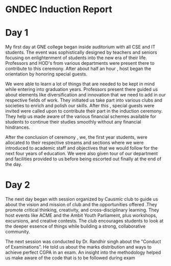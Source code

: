 # GNDEC Induction Report

# Day 1
My first day at GNE college began inside auditorium with all CSE and IT students. The event was sophistically designed by teachers and seniors focusing on enlightenment of students into the new era of their life. Professors and HOD's from various departments were present there to contribute to this ceremony. After about half an hour , host began the orientation  by honoring special guests. 

We were able to learn a lot of things that are needed to be kept in mind while entering into graduation years. Professors present there guided us about elements like diversification and innovation that we need to add in our respective fields of work. They initiated us take part into various clubs and societies to enrich and polish our skills. After this , special guests were invited were called upon to contribute their part in the induction ceremony. They help us made aware of the various financial schemes available for students to continue their studies smoothly without any financial hindrances.

After the conclusion of ceremony , we, the first year students, were allocated to their respective streams and sections where we were introduced to academic staff and objectives that we would follow for the next four years of education. We were also given tour of our department and facilities provided to us before being escorted out finally at the end of the day.

# Day 2

The next day began with session organized by Causmic club to guide us about the vision and mission of club and the opportunities offered .They promote critical thinking, creativity, and cross-disciplinary learning. They host events like ACME and the Ambit Youth Parliament, plus workshops, excursions, and creative contests. The club encourages students to look at the deeper essence of things while building a strong, collaborative community.

The next session was conducted by Dr. Randhir singh about the "Conduct of Examinations”. He told us about the marks distribution and ways to achieve perfect CGPA in an exam. An insight into the methodology helped us make aware of the code that is to be followed during exam

